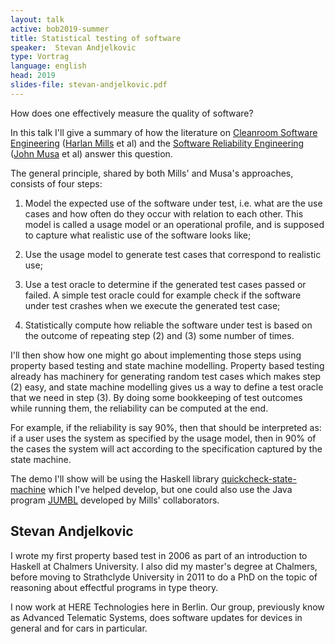 ```yaml
---
layout: talk
active: bob2019-summer
title: Statistical testing of software
speaker:  Stevan Andjelkovic
type: Vortrag
language: english
head: 2019
slides-file: stevan-andjelkovic.pdf
---
```

How does one effectively measure the quality of software?

In this talk I'll give a summary of how the literature on [Cleanroom
Software Engineering](https://en.wikipedia.org/wiki/Cleanroom_software_engineering) ([Harlan Mills](https://en.wikipedia.org/wiki/Harlan_mills) et al) and the [Software Reliability Engineering](https://en.wikipedia.org/wiki/Software_reliability_testing)
([John Musa](https://doi.ieeecomputersociety.org/10.1109/MS.2009.132) et al) answer this question.

The general principle, shared by both Mills' and Musa's approaches,
consists of four steps:

1. Model the expected use of the software under test, i.e. what are the use
   cases and how often do they occur with relation to each other. This model
   is called a usage model or an operational profile, and is supposed to
   capture what realistic use of the software looks like;

2. Use the usage model to generate test cases that correspond to realistic
   use;

3. Use a test oracle to determine if the generated test cases passed or
   failed. A simple test oracle could for example check if the software under
   test crashes when we execute the generated test case;

4. Statistically compute how reliable the software under test is based on the
   outcome of repeating step (2) and (3) some number of times.

I'll then show how one might go about implementing those steps using
property based testing and state machine modelling. Property based
testing already has machinery for generating random test cases which
makes step (2) easy, and state machine modelling gives us a way to
define a test oracle that we need in step (3). By doing some
bookkeeping of test outcomes while running them, the reliability can
be computed at the end.

For example, if the reliability is say 90%, then that should be
interpreted as: if a user uses the system as specified by the usage
model, then in 90% of the cases the system will act according to the
specification captured by the state machine.

The demo I'll show will be using the Haskell library
[quickcheck-state-machine](https://github.com/advancedtelematic/quickcheck-state-machine) which I've helped develop, but one could also
use the Java program [JUMBL](http://jumbl.sourceforge.net/jumblTop.html) developed by Mills' collaborators.

## Stevan Andjelkovic

I wrote my first property based test in 2006 as part of an
introduction to Haskell at Chalmers University. I also did my master's
degree at Chalmers, before moving to Strathclyde University in 2011 to
do a PhD on the topic of reasoning about effectful programs in type
theory.

I now work at HERE Technologies here in Berlin. Our group, previously
know as Advanced Telematic Systems, does software updates for devices
in general and for cars in particular.
